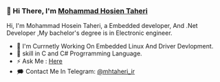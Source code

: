### 👋 Hi There, I'm [Mohammad Hosien Taheri](https://github.com/hardphoenix)

Hi, I'm Mohammad Hosein Taheri, a Embedded developer, And .Net Developer ,My bachelor's degree is in Electronic engineer.


- 🔭 I'm Currnetly Working On Embedded Linux And Driver Devlopment.
- 🍃 skill in C  and C# Progrramming Language.
- ⚡ Ask Me : [Here](https://github.com/hardphoenix/hardphoenix/issues/1)
- 🗯️ Contact Me In Telegram: [@mhtaheri_ir](https://t.me/mhtaheri_ir) 

